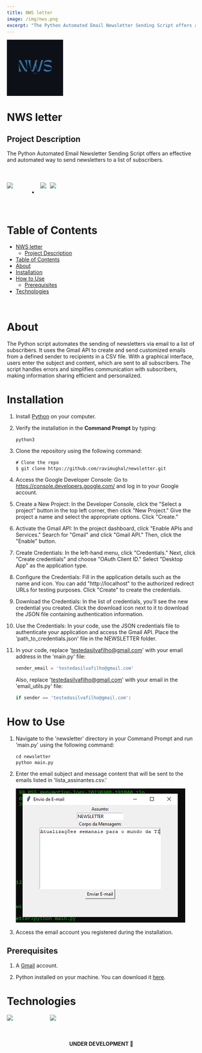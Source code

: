 ```yaml
---
title: NWS letter
image: /img/nws.png
excerpt: "The Python Automated Email Newsletter Sending Script offers an effective and automated way to send newsletters to a list of subscribers."
---
```


<img src="https://raw.githubusercontent.com/ravimughal/newsletter/main/img/nws.png" width='150px' style='display: flex' />

# NWS letter

## Project Description
<p>The Python Automated Email Newsletter Sending Script offers an effective and automated way to send newsletters to a list of subscribers.</p>

<div style="display: flex; align-items: center;">
  <img src='https://simpleicons.org/icons/python.svg' width='50px' style='display: flex; margin-right: 15px'>
  <h1 style='margin-right:15px'>.</h1>
  <img src="https://img.shields.io/static/v1?label=license&message=MIT&color=7159c1&style=flat-square">
  <img src="https://img.shields.io/static/v1?label=py&message=3.9.13&color=7159c1&style=flat-square" style='margin-left:10px'>
</div>

<br>

Table of Contents
=================
<!--ts-->


- [NWS letter](#nws-letter)
  - [Project Description](#project-description)
- [Table of Contents](#table-of-contents)
- [About](#about)
- [Installation](#installation)
- [How to Use](#how-to-use)
  - [Prerequisites](#prerequisites)
- [Technologies](#technologies)
<!--te-->

<br>

<a id='about'></a>

# About

The Python script automates the sending of newsletters via email to a list of subscribers. It uses the Gmail API to create and send customized emails from a defined sender to recipients in a CSV file. With a graphical interface, users enter the subject and content, which are sent to all subscribers. The script handles errors and simplifies communication with subscribers, making information sharing efficient and personalized.


# Installation

1. Install <a href='https://www.python.org/downloads'>Python</a> on your computer.

2. Verify the installation in the **Command Prompt** by typing:

    ```shell
    python3
    ```

3. Clone the repository using the following command:

    ```console
    # Clone the repo
    $ git clone https://github.com/ravimughal/newsletter.git
    ```

4. Access the Google Developer Console: Go to https://console.developers.google.com/ and log in to your Google account.

5. Create a New Project: In the Developer Console, click the "Select a project" button in the top left corner, then click "New Project." Give the project a name and select the appropriate options. Click "Create."

6. Activate the Gmail API: In the project dashboard, click "Enable APIs and Services." Search for "Gmail" and click "Gmail API." Then, click the "Enable" button.

7. Create Credentials: In the left-hand menu, click "Credentials." Next, click "Create credentials" and choose "OAuth Client ID." Select "Desktop App" as the application type.

8. Configure the Credentials: Fill in the application details such as the name and icon. You can add "http://localhost" to the authorized redirect URLs for testing purposes. Click "Create" to create the credentials.

9. Download the Credentials: In the list of credentials, you'll see the new credential you created. Click the download icon next to it to download the JSON file containing authentication information.

10. Use the Credentials: In your code, use the JSON credentials file to authenticate your application and access the Gmail API. Place the 'path_to_credentials.json' file in the NEWSLETTER folder.

11. In your code, replace 'testedasilvafilho@gmail.com' with your email address in the 'main.py' file:

    ```python
    sender_email = 'testedasilvafilho@gmail.com'
    ```

    Also, replace 'testedasilvafilho@gmail.com' with your email in the 'email_utils.py' file:

    ```python
    if sender == 'testedasilvafilho@gmail.com':
    ```

# How to Use

1. Navigate to the 'newsletter' directory in your Command Prompt and run 'main.py' using the following command:

    ```shell
    cd newsletter
    python main.py
    ```

2. Enter the email subject and message content that will be sent to the emails listed in 'lista_assinantes.csv.'

    <img src='https://raw.githubusercontent.com/ravimughal/newsletter/main/img/envio%20do%20email.png'/>

3. Access the email account you registered during the installation.

## Prerequisites

1. A [Gmail](https://accounts.google.com/v3/signin/identifier?continue=https%3A%2F%2Fmail.google.com%2Fmail%2F&ifkv=AXo7B7VvjglutmmcYtQBTfc763EW8kgXTO2PBr_P3i5KaouLpyK_mngVXMjjPkB6hlSDJWb8eXUnaA&rip=1&sacu=1&service=mail&flowName=GlifWebSignIn&flowEntry=ServiceLogin&dsh=S-1962252387%3A1693370731362858) account.

2. Python installed on your machine. You can download it [here](https://www.python.org/downloads).

# Technologies

<div style='display: flex;'>
    <img src='https://simpleicons.org/icons/gmail.svg' width='100px'/>
    <img src='https://simpleicons.org/icons/python.svg' width='100px' style='margin-left: 15px'/>
</div>

<br>
<br>

<h4 align='center'> UNDER DEVELOPMENT 🚧 </h
